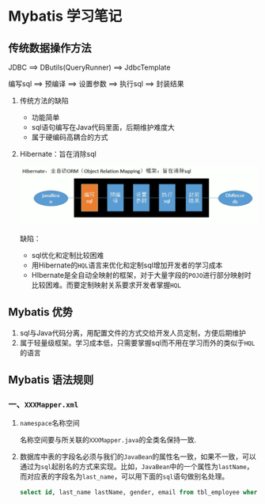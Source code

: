 # Mybatis 学习笔记

## 传统数据操作方法

JDBC ==> DButils(QueryRunner) ==> JdbcTemplate

编写sql ==> 预编译 ==> 设置参数 ==> 执行sql ==> 封装结果

1. 传统方法的缺陷

   * 功能简单
   * sql语句编写在Java代码里面，后期维护难度大
   * 属于硬编码高耦合的方式

2. Hibernate：旨在消除sql

   ![](pic/1.png)

   缺陷：

   * sql优化和定制比较困难
   * 用Hibernate的`HQL`语言来优化和定制sql增加开发者的学习成本
   * HIbernate是全自动全映射的框架，对于大量字段的`POJO`进行部分映射时比较困难。而要定制映射关系要求开发者掌握`HQL`

## Mybatis 优势

1. sql与Java代码分离，用配置文件的方式交给开发人员定制，方便后期维护
2. 属于轻量级框架。学习成本低，只需要掌握sql而不用在学习而外的类似于`HQL`的语言

## Mybatis 语法规则

### 一、`XXXMapper.xml`

1. `namespace`名称空间

   名称空间要与所关联的`XXXMapper.java`的全类名保持一致.

2. 数据库中表的字段名必须与我们的`JavaBean`的属性名一致，如果不一致，可以通过为`sql`起别名的方式来实现。比如，`JavaBean`中的一个属性为`lastName`，而对应表的字段名为`last_name`，可以用下面的`sql`语句做别名处理。

   ```sql
   select id, last_name lastName, gender, email from tbl_employee where id = #{id};
   ```

   ​